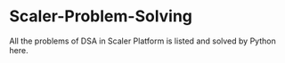 # Scaler-Problem-Solving
All the problems of DSA in Scaler Platform is listed and solved by Python here.
